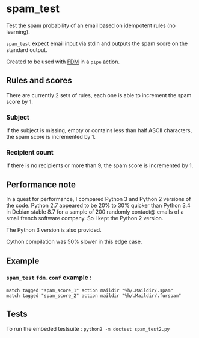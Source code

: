 # spam_test
Test the spam probability of an email based on idempotent rules (no learning).

`spam_test` expect email input via stdin and outputs the spam score on the standard output.

Created to be used with [FDM](https://github.com/nicm/fdm) in a `pipe` action.

## Rules and scores

There are currently 2 sets of rules, each one is able to increment the spam score by 1.

### Subject

If the subject is missing, empty or contains less than half ASCII characters, the spam score is incremented by 1.

### Recipient count

If there is no recipients or more than 9, the spam score is incremented by 1.

## Performance note
In a quest for performance, I compared Python 3 and Python 2 versions of the code. Python 2.7 appeared to be 20% to 30% quicker than Python 3.4 in Debian stable 8.7 for a sample of 200 randomly contact@ emails of a small french software company. So I kept the Python 2 version.

The Python 3 version is also provided.

Cython compilation was 50% slower in this edge case.

## Example

### `spam_test` `fdm.conf` example :

```match pipe "python2 -SE spam_test2.py" returns (,'^([0-9]+)$') action tag "spam_score_%[command0]" continue
match tagged "spam_score_1" action maildir "%h/.Maildir/.spam"
match tagged "spam_score_2" action maildir "%h/.Maildir/.furspam"
```


## Tests

To run the embeded testsuite :
`python2 -m doctest spam_test2.py`
